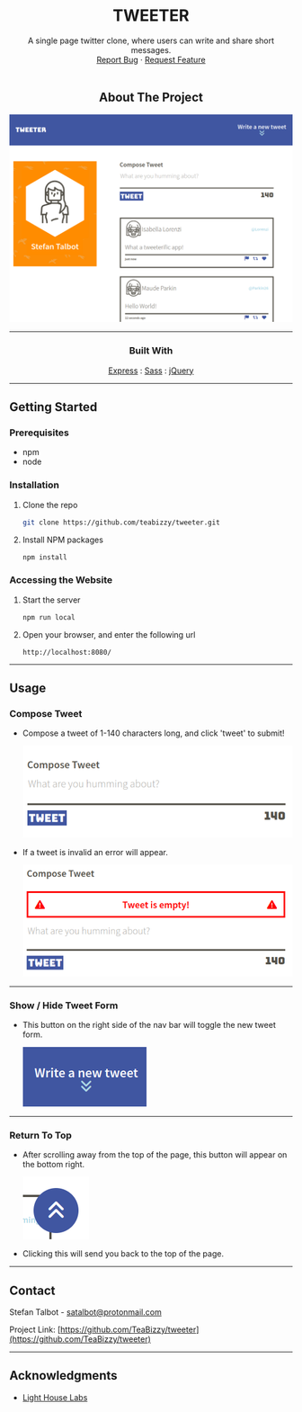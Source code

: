 <!-- PROJECT LOGO -->
<div align="center">

# TWEETER

<div align="center">
  A single page twitter clone, where users can write and share short messages.
  <div>
    <a href="https://github.com/TeaBizzy/tweeter/issues">Report Bug</a>
    ·
    <a href="https://github.com/TeaBizzy/tweeter/issues">Request Feature</a>
  </div>
</div>
<br />

<!-- ABOUT THE PROJECT -->
## About The Project

![Tweeter](public/images/documentation/tweeter-example.png)

---
### Built With

<a href="https://expressjs.com/">Express</a> : 
<a href="https://sass-lang.com/">Sass</a> : 
<a href="https://jquery.com/">jQuery</a>

<div align="left">

---

<!-- GETTING STARTED -->
## Getting Started

### Prerequisites

* npm
* node

### Installation

1. Clone the repo
   ```sh
   git clone https://github.com/teabizzy/tweeter.git
   ```
2. Install NPM packages
   ```sh
   npm install
   ```

### Accessing the Website

1. Start the server
   ```sh
   npm run local
   ```
2. Open your browser, and enter the following url
   ```
   http://localhost:8080/
   ```

---
<!-- USAGE EXAMPLES -->
## Usage

### Compose Tweet
* Compose a tweet of 1-140 characters long, and click 'tweet' to submit!

  ![Tweeter](public/images/documentation/new-tweet.png)

* If a tweet is invalid an error will appear.

  ![Tweeter](public/images/documentation/invalid-tweet.png)

---

### Show / Hide Tweet Form

* This button on the right side of the nav bar will toggle the new tweet form.

  ![Tweeter](public/images/documentation/toggle-new-tweet.png)

---

### Return To Top

* After scrolling away from the top of the page, this button will appear on the bottom right.

  ![Tweeter](public/images/documentation/return-to-top.png)

* Clicking this will send you back to the top of the page.

---

<!-- CONTACT -->
## Contact

Stefan Talbot - satalbot@protonmail.com

Project Link: [https://github.com/TeaBizzy/tweeter](https://github.com/TeaBizzy/tweeter)

---

<!-- ACKNOWLEDGMENTS -->
## Acknowledgments

* [Light House Labs](https://www.lighthouselabs.ca/)